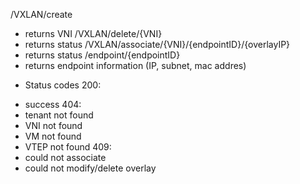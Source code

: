 
/VXLAN/create
- returns VNI
/VXLAN/delete/{VNI}
- returns status
/VXLAN/associate/{VNI}/{endpointID}/{overlayIP}
- returns status 
/endpoint/{endpointID}
- returns endpoint information (IP, subnet, mac addres)

* Status codes
200:
- success
404:
- tenant not found
- VNI not found
- VM not found
- VTEP not found
409:
- could not associate
- could not modify/delete overlay

